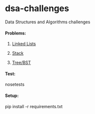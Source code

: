 # dsa-challenges
Data Structures and Algorithms challenges

#### Problems:

1. [Linked Lists](challenges/datastructures/linkedlist/)

1. [Stack](challenges/datastructures/stack/)

1. [Tree/BST](challenges/datastructures/tree/)

#### Test:

nosetests

#### Setup:

pip install -r requirements.txt